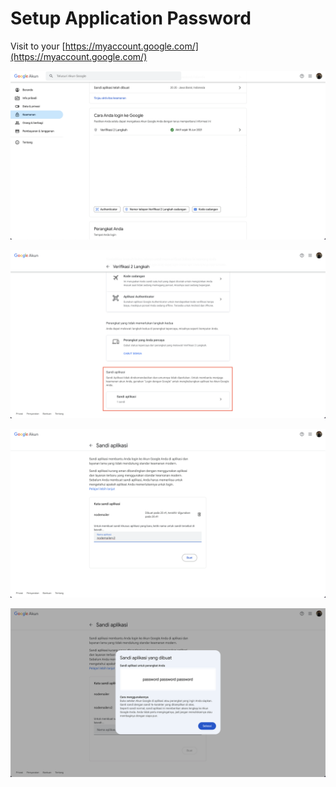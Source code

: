 # Setup Application Password

Visit to your [https://myaccount.google.com/](https://myaccount.google.com/)

![Security Menu](docs/1.png)

![Aplication Password](docs/2.png)

![Create Application Password](docs/3.png)

![Finish](docs/4.png)
